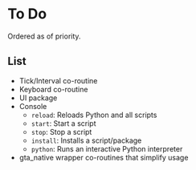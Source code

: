# To Do

Ordered as of priority.

## List

* Tick/Interval co-routine
* Keyboard co-routine
* UI package
* Console
  - `reload`: Reloads Python and all scripts
  - `start`: Start a script
  - `stop`: Stop a script
  - `install`: Installs a script/package
  - `python`: Runs an interactive Python interpreter
* gta_native wrapper co-routines that simplify usage
